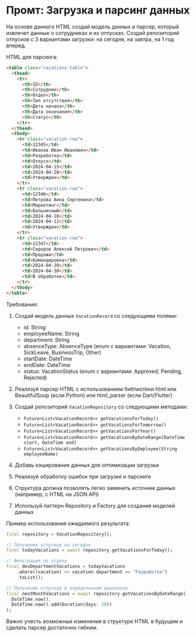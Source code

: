 # Промт: Загрузка и парсинг данных

На основе данного HTML создай модель данных и парсер, который извлечет данные о сотрудниках и их отпусках. Создай репозиторий отпусков с 3 вариантами загрузки: на сегодня, на завтра, на 1 год вперед.

HTML для парсинга:
```html
<table class="vacations-table">
  <thead>
    <tr>
      <th>ID</th>
      <th>Сотрудник</th>
      <th>Отдел</th>
      <th>Тип отсутствия</th>
      <th>Дата начала</th>
      <th>Дата окончания</th>
      <th>Статус</th>
    </tr>
  </thead>
  <tbody>
    <tr class="vacation-row">
      <td>12345</td>
      <td>Иванов Иван Иванович</td>
      <td>Разработка</td>
      <td>Отпуск</td>
      <td>2024-04-15</td>
      <td>2024-04-28</td>
      <td>Утвержден</td>
    </tr>
    <tr class="vacation-row">
      <td>12346</td>
      <td>Петрова Анна Сергеевна</td>
      <td>Маркетинг</td>
      <td>Больничный</td>
      <td>2024-04-10</td>
      <td>2024-04-12</td>
      <td>Утвержден</td>
    </tr>
    <tr class="vacation-row">
      <td>12347</td>
      <td>Сидоров Алексей Петрович</td>
      <td>Продажи</td>
      <td>Командировка</td>
      <td>2024-04-20</td>
      <td>2024-04-30</td>
      <td>В обработке</td>
    </tr>
  </tbody>
</table>
```

Требования:
1. Создай модель данных `VacationRecord` со следующими полями:
   - id: String
   - employeeName: String
   - department: String
   - absenceType: AbsenceType (enum с вариантами: Vacation, SickLeave, BusinessTrip, Other)
   - startDate: DateTime
   - endDate: DateTime
   - status: VacationStatus (enum с вариантами: Approved, Pending, Rejected)

2. Реализуй парсер HTML с использованием библиотеки html или BeautifulSoup (если Python) или html_parser (если Dart/Flutter)

3. Создай репозиторий `VacationRepository` со следующими методами:
   - `Future<List<VacationRecord>> getVacationsForToday()`
   - `Future<List<VacationRecord>> getVacationsForTomorrow()`
   - `Future<List<VacationRecord>> getVacationsForYear()`
   - `Future<List<VacationRecord>> getVacationsByDateRange(DateTime start, DateTime end)`
   - `Future<List<VacationRecord>> getVacationsByEmployee(String employeeName)`

4. Добавь кэширование данных для оптимизации загрузки

5. Реализуй обработку ошибок при загрузке и парсинге

6. Структура должна позволять легко заменить источник данных (например, с HTML на JSON API)

7. Используй паттерн Repository и Factory для создания моделей данных

Пример использования ожидаемого результата:
```dart
final repository = VacationRepository();

// Получение отпусков на сегодня
final todayVacations = await repository.getVacationsForToday();

// Фильтрация по отделу
final devDepartmentVacations = todayVacations
    .where((vacation) => vacation.department == "Разработка")
    .toList();

// Получение отпусков в определенном диапазоне
final nextMonthVacations = await repository.getVacationsByDateRange(
  DateTime.now(),
  DateTime.now().add(Duration(days: 30))
);
```

Важно учесть возможные изменения в структуре HTML в будущем и сделать парсер достаточно гибким. 